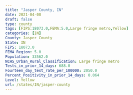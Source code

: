 ```yaml
---
title: "Jasper County, IN"
date: 2021-04-08
draft: false
type: county
tags: [FIPS:18073.0,FEMA:5.0,Large fringe metro,Yellow]
categories: [IN]
County: Jasper County
State: IN
FIPS: 18073.0
FEMA_Region: 5.0
Population: 33562.0
NCHS_Urban_Rural_Classification: Large fringe metro
Tests_in_prior_14_days: 688.0
Fourteen_day_test_rate_per_100000: 2050.0
Percent_Positivity_in_prior_14_days: 0.064
Level: Yellow
url: /states/IN/jasper-county
---
```



